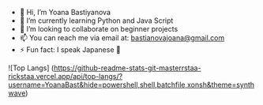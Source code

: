 - 👋 Hi, I’m Yoana Bastiyanova 
- 🌱 I’m currently learning Python and Java Script
- 💞️ I’m looking to collaborate on beginner projects 
- 📫 You can reach me via email at: bastianovajoana@gmail.com
- ⚡ Fun fact: I speak Japanese 🌸

<!---
YoanaBast/YoanaBast is a ✨ special ✨ repository because its `README.md` (this file) appears on your GitHub profile.
You can click the Preview link to take a look at your changes.
--->
![Top Langs] (https://github-readme-stats-git-masterrstaa-rickstaa.vercel.app/api/top-langs/?username=YoanaBast&hide=powershell,shell,batchfile,xonsh&theme=synthwave)

